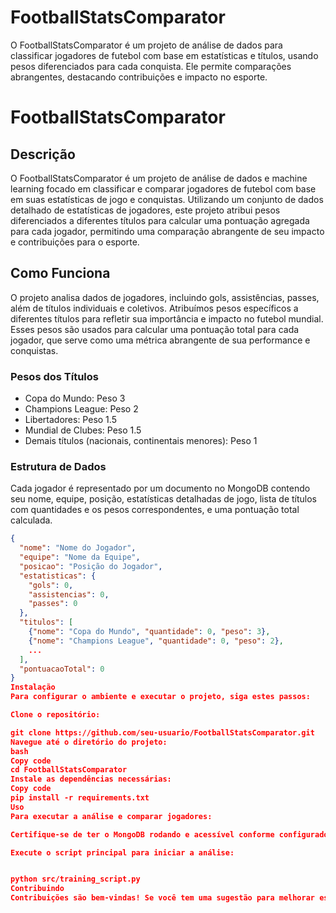 # FootballStatsComparator
O FootballStatsComparator é um projeto de análise de dados para classificar jogadores de futebol com base em estatísticas e títulos, usando pesos diferenciados para cada conquista. Ele permite comparações abrangentes, destacando contribuições e impacto no esporte.
# FootballStatsComparator

## Descrição
O FootballStatsComparator é um projeto de análise de dados e machine learning focado em classificar e comparar jogadores de futebol com base em suas estatísticas de jogo e conquistas. Utilizando um conjunto de dados detalhado de estatísticas de jogadores, este projeto atribui pesos diferenciados a diferentes títulos para calcular uma pontuação agregada para cada jogador, permitindo uma comparação abrangente de seu impacto e contribuições para o esporte.

## Como Funciona
O projeto analisa dados de jogadores, incluindo gols, assistências, passes, além de títulos individuais e coletivos. Atribuímos pesos específicos a diferentes títulos para refletir sua importância e impacto no futebol mundial. Esses pesos são usados para calcular uma pontuação total para cada jogador, que serve como uma métrica abrangente de sua performance e conquistas.

### Pesos dos Títulos
- Copa do Mundo: Peso 3
- Champions League: Peso 2
- Libertadores: Peso 1.5
- Mundial de Clubes: Peso 1.5
- Demais títulos (nacionais, continentais menores): Peso 1

### Estrutura de Dados
Cada jogador é representado por um documento no MongoDB contendo seu nome, equipe, posição, estatísticas detalhadas de jogo, lista de títulos com quantidades e os pesos correspondentes, e uma pontuação total calculada.

```json
{
  "nome": "Nome do Jogador",
  "equipe": "Nome da Equipe",
  "posicao": "Posição do Jogador",
  "estatisticas": {
    "gols": 0,
    "assistencias": 0,
    "passes": 0
  },
  "titulos": [
    {"nome": "Copa do Mundo", "quantidade": 0, "peso": 3},
    {"nome": "Champions League", "quantidade": 0, "peso": 2},
    ...
  ],
  "pontuacaoTotal": 0
}
Instalação
Para configurar o ambiente e executar o projeto, siga estes passos:

Clone o repositório:

git clone https://github.com/seu-usuario/FootballStatsComparator.git
Navegue até o diretório do projeto:
bash
Copy code
cd FootballStatsComparator
Instale as dependências necessárias:
Copy code
pip install -r requirements.txt
Uso
Para executar a análise e comparar jogadores:

Certifique-se de ter o MongoDB rodando e acessível conforme configurado em src/config.py.

Execute o script principal para iniciar a análise:


python src/training_script.py
Contribuindo
Contribuições são bem-vindas! Se você tem uma sugestão para melhorar este projeto, por favor, abra uma issue para discussão ou diretamente um pull request.


